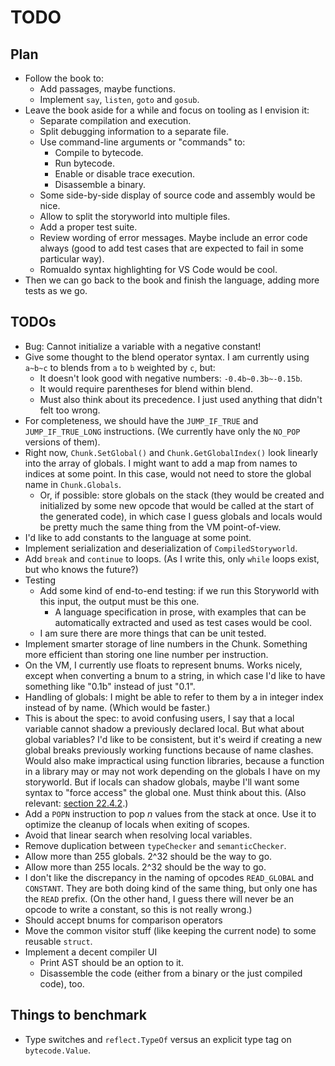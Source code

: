 # TODO

## Plan

* Follow the book to:
    * Add passages, maybe functions.
    * Implement `say`, `listen`, `goto` and `gosub`.
* Leave the book aside for a while and focus on tooling as I envision it:
    * Separate compilation and execution.
    * Split debugging information to a separate file.
    * Use command-line arguments or "commands" to:
        * Compile to bytecode.
        * Run bytecode.
        * Enable or disable trace execution.
        * Disassemble a binary.
    * Some side-by-side display of source code and assembly would be nice.
    * Allow to split the storyworld into multiple files.
    * Add a proper test suite.
    * Review wording of error messages. Maybe include an error code always (good
      to add test cases that are expected to fail in some particular way).
    * Romualdo syntax highlighting for VS Code would be cool.
* Then we can go back to the book and finish the language, adding more tests as
  we go.

## TODOs

* Bug: Cannot initialize a variable with a negative constant!
* Give some thought to the blend operator syntax. I am currently using `a~b~c`
  to blends from `a` to `b` weighted by `c`, but:
    * It doesn't look good with negative numbers: `-0.4b~0.3b~-0.15b`.
    * It would require parentheses for blend within blend.
    * Must also think about its precedence. I just used anything that didn't
      felt too wrong.
* For completeness, we should have the `JUMP_IF_TRUE` and `JUMP_IF_TRUE_LONG`
  instructions. (We currently have only the `NO_POP` versions of them).
* Right now, `Chunk.SetGlobal()` and `Chunk.GetGlobalIndex()` look linearly into
  the array of globals. I might want to add a map from names to indices at some
  point. In this case, would not need to store the global name in
  `Chunk.Globals`.
    * Or, if possible: store globals on the stack (they would be created and
      initialized by some new opcode that would be called at the start of the
      generated code), in which case I guess globals and locals would be pretty
      much the same thing from the VM point-of-view.
* I'd like to add constants to the language at some point.
* Implement serialization and deserialization of `CompiledStoryworld`.
* Add `break` and `continue` to loops. (As I write this, only `while` loops
  exist, but who knows the future?)
* Testing
    * Add some kind of end-to-end testing: if we run this Storyworld with this
      input, the output must be this one.
        * A language specification in prose, with examples that can be
          automatically extracted and used as test cases would be cool.
    * I am sure there are more things that can be unit tested.
* Implement smarter storage of line numbers in the Chunk. Something more
  efficient than storing one line number per instruction.
* On the VM, I currently use floats to represent bnums. Works nicely, except
  when converting a bnum to a string, in which case I'd like to have something
  like "0.1b" instead of just "0.1".
* Handling of globals: I might be able to refer to them by a in integer index
  instead of by name. (Which would be faster.)
* This is about the spec: to avoid confusing users, I say that a local variable
  cannot shadow a previously declared local. But what about global variables?
  I'd like to be consistent, but it's weird if creating a new global breaks
  previously working functions because of name clashes. Would also make
  impractical using function libraries, because a function in a library may or
  may not work depending on the globals I have on my storyworld. But if locals
  can shadow globals, maybe I'll want some syntax to "force access" the global
  one. Must think about this. (Also relevant: [section
  22.4.2](http://www.craftinginterpreters.com/local-variables.html#another-scope-edge-case).)
* Add a `POPN` instruction to pop *n* values from the stack at once. Use it to
  optimize the cleanup of locals when exiting of scopes.
* Avoid that linear search when resolving local variables.
* Remove duplication between `typeChecker` and `semanticChecker`.
* Allow more than 255 globals. 2^32 should be the way to go.
* Allow more than 255 locals. 2^32 should be the way to go.
* I don't like the discrepancy in the naming of opcodes `READ_GLOBAL` and
  `CONSTANT`. They are both doing kind of the same thing, but only one has the
  `READ` prefix. (On the other hand, I guess there will never be an opcode to
  write a constant, so this is not really wrong.)
* Should accept bnums for comparison operators
* Move the common visitor stuff (like keeping the current node) to some reusable
  `struct`.
* Implement a decent compiler UI
    * Print AST should be an option to it.
    * Disassemble the code (either from a binary or the just compiled code),
      too.

## Things to benchmark

* Type switches and `reflect.TypeOf` versus an explicit type tag on
  `bytecode.Value`.
